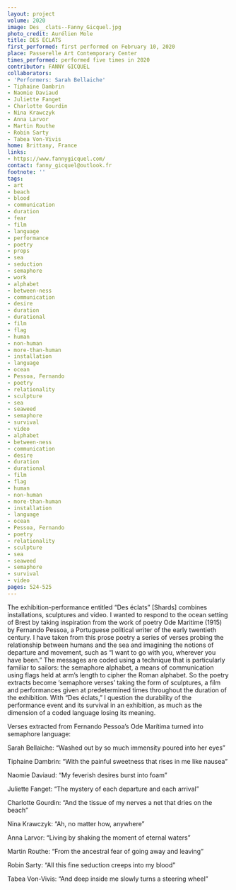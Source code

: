 ```yaml
---
layout: project
volume: 2020
image: Des__clats--Fanny_Gicquel.jpg
photo_credit: Aurélien Mole
title: DES ÉCLATS
first_performed: first performed on February 10, 2020
place: Passerelle Art Contemporary Center
times_performed: performed five times in 2020
contributor: FANNY GICQUEL
collaborators:
- 'Performers: Sarah Bellaiche'
- Tiphaine Dambrin
- Naomie Daviaud
- Juliette Fanget
- Charlotte Gourdin
- Nina Krawczyk
- Anna Larvor
- Martin Routhe
- Robin Sarty
- Tabea Von-Vivis
home: Brittany, France
links:
- https://www.fannygicquel.com/
contact: fanny_gicquel@outlook.fr
footnote: ''
tags:
- art
- beach
- blood
- communication
- duration
- fear
- film
- language
- performance
- poetry
- props
- sea
- seduction
- semaphore
- work
- alphabet
- between-ness
- communication
- desire
- duration
- durational
- film
- flag
- human
- non-human
- more-than-human
- installation
- language
- ocean
- Pessoa, Fernando
- poetry
- relationality
- sculpture
- sea
- seaweed
- semaphore
- survival
- video
- alphabet
- between-ness
- communication
- desire
- duration
- durational
- film
- flag
- human
- non-human
- more-than-human
- installation
- language
- ocean
- Pessoa, Fernando
- poetry
- relationality
- sculpture
- sea
- seaweed
- semaphore
- survival
- video
pages: 524-525
---
```


The exhibition-performance entitled “Des éclats” [Shards] combines installations, sculptures and video. I wanted to respond to the ocean setting of Brest by taking inspiration from the work of poetry <span class="ITALIC">Ode Maritime</span> (1915) by Fernando Pessoa, a Portuguese political writer of the early twentieth century. I have taken from this prose poetry a series of verses probing the relationship between humans and the sea and imagining the notions of departure and movement, such as “I want to go with you, wherever you have been.” The messages are coded using a technique that is particularly familiar to sailors: the semaphore alphabet, a means of communication using flags held at arm’s length to cipher the Roman alphabet. So the poetry extracts become ‘semaphore verses’ taking the form of sculptures, a film and performances given at predetermined times throughout the duration of the exhibition. With “Des éclats,” I question the durability of the performance event and its survival in an exhibition, as much as the dimension of a coded language losing its meaning. 

Verses extracted from Fernando Pessoa’s <span class="ITALIC">Ode Marítima</span> turned into semaphore language:

Sarah Bellaiche: “Washed out by so much immensity poured into her eyes”

Tiphaine Dambrin: “With the painful sweetness that rises in me like nausea”

Naomie Daviaud: “My feverish desires burst into foam”

Juliette Fanget: “The mystery of each departure and each arrival”

Charlotte Gourdin: “And the tissue of my nerves a net that dries on the beach”

Nina Krawczyk: “Ah, no matter how, anywhere”

Anna Larvor: “Living by shaking the moment of eternal waters”

Martin Routhe: “From the ancestral fear of going away and leaving”

Robin Sarty: “All this fine seduction creeps into my blood”

Tabea Von-Vivis: “And deep inside me slowly turns a steering wheel”